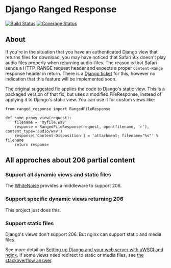 # Django Ranged Response
[![Build Status](https://travis-ci.org/i3thuan5/django-ranged-response.svg?branch=master)](https://travis-ci.org/i3thuan5/django-ranged-response)
[![Coverage Status](https://coveralls.io/repos/github/i3thuan5/django-ranged-response/badge.svg?branch=master)](https://coveralls.io/github/i3thuan5/django-ranged-response?branch=master)

## About
If you're in the situation that you have an authenticated Django view that returns
files for download, you may have noticed that Safari 9.x doesn't play audio files
properly when returning audio-files. The reason is that Safari sends a HTTP_RANGE request header and expects a proper `Content-Range` response header in return.
There is a [Django ticket](https://code.djangoproject.com/ticket/22479)
for this, however no indication that this feature will be implemented soon.

The [original suggested fix](https://github.com/satchamo/django/commit/2ce75c5c4bee2a858c0214d136bfcd351fcde11d)
applies the code to Django's static view. This is a packaged version of that fix,
but uses a modified FileResponse, instead of applying it to Django's static view.
You can use it for custom views like:

    from ranged_response import RangedFileResponse

    def some_proxy_view(request):
        filename = 'myfile.wav'
        response = RangedFileResponse(request, open(filename, 'r'), content_type='audio/wav')
        response['Content-Disposition'] = 'attachment; filename="%s"' % filename
        return response

## All approches about 206 partial content

### Support all dynamic views and static files
The [WhiteNoise](http://whitenoise.evans.io/en/stable/index.html) provides a middleware to support 206.

### Support specific dynamic views returning 206
This project just does this.

### Support static files
Django's views don't support 206. But nginx can support static and media files.

See more detail on [Setting up Django and your web server with uWSGI and nginx](http://uwsgi-docs.readthedocs.io/en/latest/tutorials/Django_and_nginx.html#configure-nginx-for-your-site). If some views need redirect to static or media files, see [the stackoverflow answer](https://stackoverflow.com/a/23404382/3640653).
